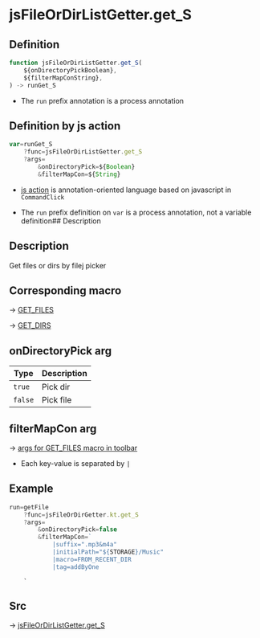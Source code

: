 # jsFileOrDirListGetter.get_S

## Definition

```js.js
function jsFileOrDirListGetter.get_S(
	${onDirectoryPickBoolean},
	${filterMapConString},
) -> runGet_S
```

- The `run` prefix annotation is a process annotation
## Definition by js action

```js.js
var=runGet_S
	?func=jsFileOrDirListGetter.get_S
	?args=
		&onDirectoryPick=${Boolean}
		&filterMapCon=${String}
```

- [js action](#) is annotation-oriented language based on javascript in `CommandClick`

- The `run` prefix definition on `var` is a process annotation, not a variable definition## Description

## Description

Get files or dirs by filej picker

## Corresponding macro

-> [GET_FILES](https://github.com/puutaro/CommandClick/blob/master/md/developer/js_action/js_action_macro_for_toolbar.md#get_files)

-> [GET_DIRS](https://github.com/puutaro/CommandClick/blob/master/md/developer/js_action/js_action_macro_for_toolbar.md#get_dirs)

## onDirectoryPick arg

| Type        | Description                               |
|-------------|------------------------------------------|
| `true` | Pick dir |
| `false` | Pick file |

## filterMapCon arg

-> [args for GET_FILES macro in toolbar](https://github.com/puutaro/CommandClick/blob/master/md/developer/js_action/js_action_macro_for_toolbar.md#args-for-get_files)

- Each key-value is separated by `|`

## Example

```js.js
run=getFile
    ?func=jsFileOrDirGetter.kt.get_S
    ?args=
        &onDirectoryPick=false
        &filterMapCon=`
            |suffix=".mp3&m4a"
            |initialPath="${STORAGE}/Music"
            |macro=FROM_RECENT_DIR
            |tag=addByOne
```
        `


## Src

-> [jsFileOrDirListGetter.get_S](https://github.com/puutaro/CommandClick/blob/master/app/src/main/java/com/puutaro/commandclick/fragment_lib/terminal_fragment/js_interface/toolbar/JsFileOrDirListGetter.kt#L17)


